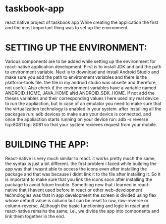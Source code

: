 # taskbook-app
react native project of taskbook app
While creating the application the first and the most important thing was to set up the environment. 
# SETTING UP THE ENVIRONMENT:
Various components are to be added while setting up the environment for react-native application development.
First is to install JDK and add the path to environment variable.
Next is to download and install Android Studio and make sure you add the path to environment variables and there is the platform-tools file.
the file in my android studio was obselte and therefore, not useful. 
Also check if the environment variables have a variable named ANDROID_HOME, JAVA_HOME aNd ANDROID_SDK_HOME. 
If not add the theses variables and their corresponding values
I here used my real device to run the appliaction,
but in case of an emulator you need to make sure that the virtualization technology is enabled in your system.
after installing all the packages run: adb devices to make sure your device is connected.
and once the appliaction starts running on your device run: adb -s <devicenumber> reverse tcp:8081 tcp: 8081
so that your system recieves request from your mobile.
  
# BUILDING THE APP:
React-native is very much similar to react. it works pretty much the same, the syntax is just a bit different.
the first problem i faced while building the app was that i wasnt able to access the icons even after installing the package and 
that was because i didnt link it to the file after installing it.
So it is important to make sure that you link the icons soon after installing the package to avoid future trouble.
Something new that i learned in react-native that i havent used before in react or other web-development technologies was that
in app development the screen is divided using flex whose default value is column but can be reset to row, row-reverse or column-reverse.
ALthough the basic functioning and logic in react and react-native remains the same, i.e., we divide the app into components and link them together in the end.
